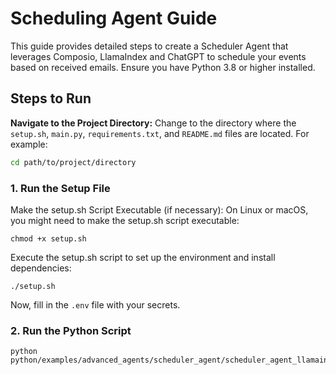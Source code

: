 # Scheduling Agent Guide

This guide provides detailed steps to create a Scheduler Agent that leverages Composio, LlamaIndex and ChatGPT to schedule your events based on received emails. Ensure you have Python 3.8 or higher installed.

## Steps to Run

**Navigate to the Project Directory:**
Change to the directory where the `setup.sh`, `main.py`, `requirements.txt`, and `README.md` files are located. For example:
```sh
cd path/to/project/directory
```

### 1. Run the Setup File
Make the setup.sh Script Executable (if necessary):
On Linux or macOS, you might need to make the setup.sh script executable:
```shell
chmod +x setup.sh
```
Execute the setup.sh script to set up the environment and install dependencies:
```shell
./setup.sh
```
Now, fill in the `.env` file with your secrets.

### 2. Run the Python Script
```shell
python python/examples/advanced_agents/scheduler_agent/scheduler_agent_llamaindex/main.py
```


